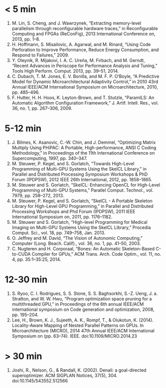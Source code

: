 # < 5 min

1. M. Lin, S. Cheng, and J. Wawrzynek, “Extracting memory-level
   parallelism through reconfigurable hardware traces,” in
   Reconfigurable Computing and FPGAs (ReConFig), 2013 International
   Conference on, 2013, pp. 1–8.
1. H. Hoffmann, S. Misailovic, A. Agarwal, and M. Rinard, “Using Code
   Perforation to Improve Performance, Reduce Energy Consumption, and
   Respond to Failures,” 2009.
1. Y. Oleynik, R. Mijakovi, I. A. C. Ureña, M. Firbach, and M. Gerndt,
   “Recent Advances in Periscope for Performance Analysis and Tuning,”
   Tools High Perform. Comput. 2013, pp. 39–51, 2014.
1. C. Dubach, T. M. Jones, E. V. Bonilla, and M. F. P. O’Boyle, “A
   Predictive Model for Dynamic Microarchitectural Adaptivity
   Control,” in 2010 43rd Annual IEEE/ACM International Symposium on
   Microarchitecture, 2010, pp. 485–496.
1. F. Hutter, H. H. Hoos, K. Leyton-Brown, and T. Stutzle, “ParamILS:
   An Automatic Algorithm Configuration Framework,”
   J. Artif. Intell. Res., vol. 36, no. 1, pp. 267–306, 2009.

# 5-12 min

1. J. Bilmes, K. Asanovic, C.-W. Chin, and J. Demmel, “Optimizing
   Matrix Multiply Using PHiPAC: A Portable, High-performance, ANSI C
   Coding Methodology,” in Proceedings of the 11th International
   Conference on Supercomputing, 1997, pp. 340–347.
1. M. Steuwer, P. Kegel, and S. Gorlatch, “Towards High-Level
   Programming of Multi-GPU Systems Using the SkelCL Library,” in
   Parallel and Distributed Processing Symposium Workshops & PhD Forum
   (IPDPSW), 2012 IEEE 26th International, 2012, pp. 1858–1865.
1. M. Steuwer and S. Gorlatch, “SkelCL: Enhancing OpenCL for
   High-Level Programming of Multi-GPU Systems,” Parallel
   Comput. Technol., vol. 7979, pp. 258–272, 2013.
1. M. Steuwer, P. Kegel, and S. Gorlatch, “SkelCL - A Portable
   Skeleton Library for High-Level GPU Programming,” in Parallel and
   Distributed Processing Workshops and Phd Forum (IPDPSW), 2011 IEEE
   International Symposium on, 2011, pp. 1176–1182.
1. M. Steuwer and S. Gorlatch, “High-level Programming for Medical
   Imaging on Multi-GPU Systems Using the SkelCL Library,” Procedia
   Comput. Sci., vol. 18, pp. 749–758, Jan. 2013.
1. O. Jeffrey and M. David, “The Vision of Autonomic Computing,”
   Computer (Long. Beach. Calif)., vol. 36, no. 1, pp. 41–50, 2003.
1. C. Nugteren and H. Corporaal, “Bones: An Automatic Skeleton-Based
   C-to-CUDA Compiler for GPUs,” ACM Trans. Arch. Code Optim.,
   vol. 11, no. 4, pp. 35:1–35:25, 2014.

# 12-30 min

1. S. Ryoo, C. I. Rodrigues, S. S. Stone, S. S. Baghsorkhi,
   S.-Z. Ueng, J. a. Stratton, and W. W. Hwu, “Program optimization
   space pruning for a multithreaded GPU,” in Proceedings of the 6th
   annual IEEE/ACM international symposium on Code generation and
   optimization, 2008, pp. 195–204.
1. Lee, H., Brown, K. J., Sujeeth, A. K., Rompf, T., & Olukotun,
   K. (2014). Locality-Aware Mapping of Nested Parallel Patterns on
   GPUs. In Microarchitecture (MICRO), 2014 47th Annual IEEE/ACM
   International Symposium on
   (pp. 63–74). IEEE. doi:10.1109/MICRO.2014.23

# > 30 min

1. Joshi, R., Nelson, G., & Randall, K. (2002). Denali: a
   goal-directed superoptimizer. ACM SIGPLAN Notices,
   37(5), 304. doi:10.1145/543552.512566
